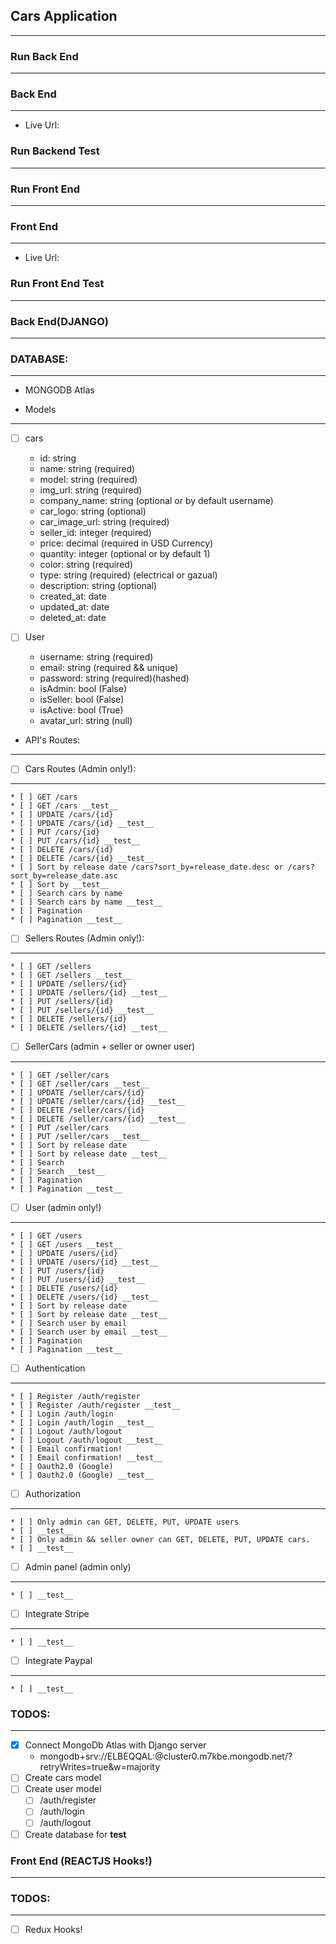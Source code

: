 ## Cars Application
----

### Run Back End
----

### Back End
----
* Live Url: 

### Run Backend Test
----

### Run Front End 
----

### Front End 
----
* Live Url: 

### Run Front End Test
----

### Back End(DJANGO)
----

### DATABASE: 
----
* MONGODB Atlas

* Models
----
* [ ] cars
    * id: string 
    * name: string (required)
    * model: string (required)
    * img_url: string (required)
    * company_name: string (optional or by default username)
    * car_logo: string (optional)
    * car_image_url: string (required)
    * seller_id: integer (required)
    * price: decimal (required in USD Currency)
    * quantity: integer (optional or by default 1)
    * color: string (required)
    * type: string (required) (electrical or gazual)
    * description: string (optional)
    * created_at: date
    * updated_at: date
    * deleted_at: date

* [ ] User
    * username: string (required)
    * email: string (required && unique)
    * password: string (required)(hashed)
    * isAdmin: bool (False)
    * isSeller: bool (False)
    * isActive: bool (True)
    * avatar_url: string (null)

* API's Routes:
----

* [ ] Cars Routes (Admin only!):
----
    * [ ] GET /cars
    * [ ] GET /cars __test__
    * [ ] UPDATE /cars/{id}
    * [ ] UPDATE /cars/{id} __test__
    * [ ] PUT /cars/{id}
    * [ ] PUT /cars/{id} __test__
    * [ ] DELETE /cars/{id}
    * [ ] DELETE /cars/{id} __test__
    * [ ] Sort by release date /cars?sort_by=release_date.desc or /cars?
    sort_by=release_date.asc
    * [ ] Sort by __test__
    * [ ] Search cars by name 
    * [ ] Search cars by name __test__
    * [ ] Pagination 
    * [ ] Pagination __test__

* [ ] Sellers Routes (Admin only!):
----
    * [ ] GET /sellers
    * [ ] GET /sellers __test__
    * [ ] UPDATE /sellers/{id}
    * [ ] UPDATE /sellers/{id} __test__
    * [ ] PUT /sellers/{id}
    * [ ] PUT /sellers/{id} __test__
    * [ ] DELETE /sellers/{id}
    * [ ] DELETE /sellers/{id} __test__

* [ ] SellerCars (admin + seller or owner user)
----
    * [ ] GET /seller/cars
    * [ ] GET /seller/cars __test__
    * [ ] UPDATE /seller/cars/{id}
    * [ ] UPDATE /seller/cars/{id} __test__
    * [ ] DELETE /seller/cars/{id}
    * [ ] DELETE /seller/cars/{id} __test__
    * [ ] PUT /seller/cars
    * [ ] PUT /seller/cars __test__
    * [ ] Sort by release date 
    * [ ] Sort by release date __test__
    * [ ] Search
    * [ ] Search __test__
    * [ ] Pagination
    * [ ] Pagination __test__

* [ ] User (admin only!)
----
    * [ ] GET /users
    * [ ] GET /users __test__
    * [ ] UPDATE /users/{id}
    * [ ] UPDATE /users/{id} __test__
    * [ ] PUT /users/{id}
    * [ ] PUT /users/{id} __test__
    * [ ] DELETE /users/{id}
    * [ ] DELETE /users/{id} __test__
    * [ ] Sort by release date
    * [ ] Sort by release date __test__
    * [ ] Search user by email 
    * [ ] Search user by email __test__
    * [ ] Pagination
    * [ ] Pagination __test__

* [ ] Authentication
----
    * [ ] Register /auth/register
    * [ ] Register /auth/register __test__
    * [ ] Login /auth/login
    * [ ] Login /auth/login __test__
    * [ ] Logout /auth/logout
    * [ ] Logout /auth/logout __test__
    * [ ] Email confirmation!
    * [ ] Email confirmation! __test__
    * [ ] Oauth2.0 (Google)
    * [ ] Oauth2.0 (Google) __test__

* [ ] Authorization
----
    * [ ] Only admin can GET, DELETE, PUT, UPDATE users
    * [ ] __test__
    * [ ] Only admin && seller owner can GET, DELETE, PUT, UPDATE cars.
    * [ ] __test__

* [ ] Admin panel (admin only)
----
    * [ ] __test__

* [ ] Integrate Stripe
----
    * [ ] __test__

* [ ] Integrate Paypal
----
    * [ ] __test__

### TODOS:
----
* [x] Connect MongoDb Atlas with Django server
    * mongodb+srv://ELBEQQAL:<password>@cluster0.m7kbe.mongodb.net/<dbname>?retryWrites=true&w=majority
* [ ] Create cars model
* [ ] Create user model
    * [ ] /auth/register
    * [ ] /auth/login
    * [ ] /auth/logout
* [ ] Create database for __test__

### Front End (REACTJS Hooks!)
----

### TODOS:
----
* [ ] Redux Hooks! 